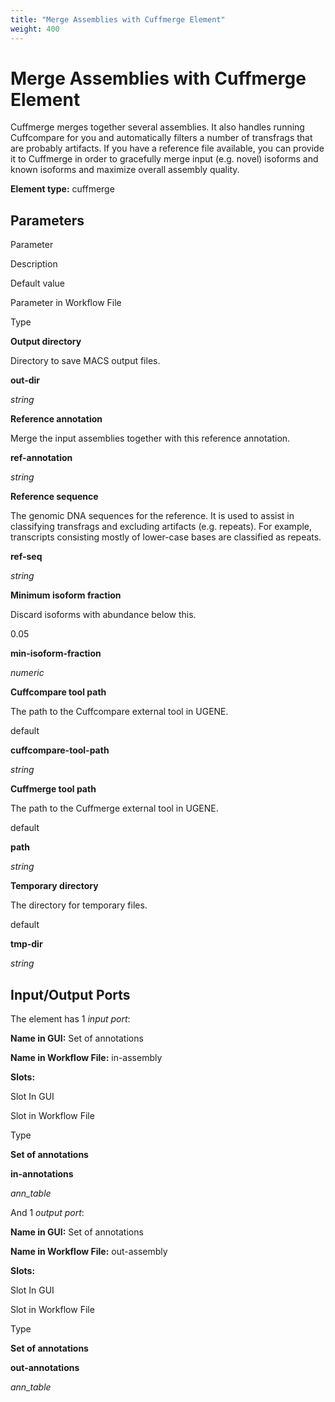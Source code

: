 ```yaml
---
title: "Merge Assemblies with Cuffmerge Element"
weight: 400
---
```



# Merge Assemblies with Cuffmerge Element

Cuffmerge merges together several assemblies. It also handles running Cuffcompare for you and automatically filters a number of transfrags that are probably artifacts. If you have a reference file available, you can provide it to Cuffmerge in order to gracefully merge input (e.g. novel) isoforms and known isoforms and maximize overall assembly quality.

**Element type:** cuffmerge

Parameters
----------

Parameter

Description

Default value

Parameter in Workflow File

Type

**Output directory**

Directory to save MACS output files.



**out-dir**

_string_

**Reference annotation**

Merge the input assemblies together with this reference annotation.



**ref-annotation**

_string_

**Reference sequence**

The genomic DNA sequences for the reference. It is used to assist in classifying transfrags and excluding artifacts (e.g. repeats). For example, transcripts consisting mostly of lower-case bases are classified as repeats.



**ref-seq**

_string_

**Minimum isoform fraction**

Discard isoforms with abundance below this.

0.05

**min-isoform-fraction**

_numeric_

**Cuffcompare tool path**

The path to the Cuffcompare external tool in UGENE.

default

**cuffcompare-tool-path**

_string_

**Cuffmerge tool path**

The path to the Cuffmerge external tool in UGENE.

default

**path**

_string_

**Temporary directory**

The directory for temporary files.

default

**tmp-dir**

_string_

Input/Output Ports
------------------

The element has 1 _input port_:

**Name in GUI:** Set of annotations

**Name in Workflow File:** in-assembly

**Slots:**

Slot In GUI

Slot in Workflow File

Type

**Set of annotations**

**in-annotations**

_ann\_table_

And 1 _output port_:

**Name in GUI:** Set of annotations

**Name in Workflow File:** out-assembly

**Slots:**

Slot In GUI

Slot in Workflow File

Type

**Set of annotations**

**out-annotations**

_ann\_table_

